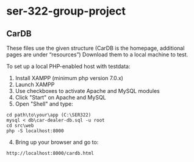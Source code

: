 # ser-322-group-project

## CarDB

These files use the given structure (CarDB is the homepage, additional pages are under “resources”) Download them to a local machine to test.

To set up a local PHP-enabled host with testdata:

1. Install XAMPP (minimum php version 7.0.x)
2. Launch XAMPP
3. Use checkboxes to activate Apache and MySQL modules
4. Click "Start" on Apache and MySQL
3. Open "Shell" and type:
```ssh
cd path\to\your\app (C:\SER322)
mysql < db\car-dealer-db.sql -u root
cd src\web
php -S localhost:8000
```
4. Bring up your browser and go to:
```
http://localhost:8000/cardb.html
```
